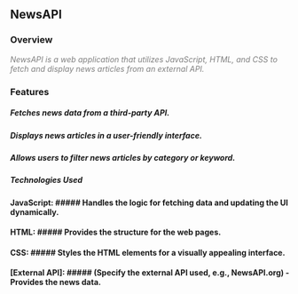 ## NewsAPI
### Overview
<i style="color: grey;"> NewsAPI is a web application that utilizes JavaScript, HTML, and CSS to fetch and display news articles from an external API. </i>

### Features
##### Fetches news data from a third-party API.
##### Displays news articles in a user-friendly interface.
##### Allows users to filter news articles by category or keyword.
##### Technologies Used
#### JavaScript: ##### Handles the logic for fetching data and updating the UI dynamically.
#### HTML: #####  Provides the structure for the web pages.
#### CSS: #####  Styles the HTML elements for a visually appealing interface.
#### [External API]: ##### (Specify the external API used, e.g., NewsAPI.org) - Provides the news data.
